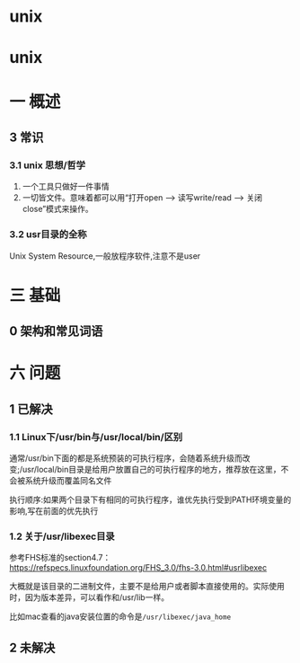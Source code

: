 # unix

# unix

#  一 概述
## 3 常识
### 3.1 unix 思想/哲学
1. 一个工具只做好一件事情
2. 一切皆文件。意味着都可以用“打开open –> 读写write/read –> 关闭close”模式来操作。

### 3.2 usr目录的全称
Unix System Resource,一般放程序软件,注意不是user

# 三 基础
## 0 架构和常见词语

# 六 问题
## 1 已解决
### 1.1 Linux下/usr/bin与/usr/local/bin/区别
通常/usr/bin下面的都是系统预装的可执行程序，会随着系统升级而改变;/usr/local/bin目录是给用户放置自己的可执行程序的地方，推荐放在这里，不会被系统升级而覆盖同名文件

执行顺序:如果两个目录下有相同的可执行程序，谁优先执行受到PATH环境变量的影响,写在前面的优先执行

### 1.2 关于/usr/libexec目录
参考FHS标准的section4.7：https://refspecs.linuxfoundation.org/FHS_3.0/fhs-3.0.html#usrlibexec

大概就是该目录的二进制文件，主要不是给用户或者脚本直接使用的。实际使用时，因为版本差异，可以看作和/usr/lib一样。

比如mac查看的java安装位置的命令是`/usr/libexec/java_home`

## 2 未解决
